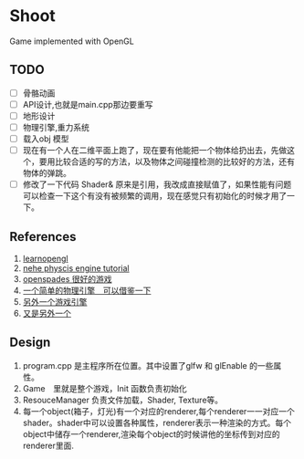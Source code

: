 # Shoot
Game implemented with OpenGL
## TODO
* [ ] 骨骼动画
* [ ] API设计,也就是main.cpp那边要重写
* [ ] 地形设计
* [ ] 物理引擎,重力系统
* [ ] 载入obj 模型
* [ ] 现在有一个人在二维平面上跑了，现在要有他能把一个物体给扔出去，先做这个，要用比较合适的写的方法，以及物体之间碰撞检测的比较好的方法，还有物体的弹跳。
* [ ] 修改了一下代码 Shader& 原来是引用，我改成直接赋值了，如果性能有问题可以检查一下这个有没有被频繁的调用，现在感觉只有初始化的时候才用了一下。

## References 
1. [learnopengl](www.learnopengl.com)
2. [nehe physcis engine tutorial](http://nehe.gamedev.net/tutorial/introduction_to_physical_simulations/18005/)
3. [openspades 很好的游戏](https://github.com/yvt/openspades)
4. [一个简单的物理引擎　可以借鉴一下](https://github.com/rools/engine)
5. [另外一个游戏引擎](https://github.com/Shervanator/Engine)
6. [又是另外一个](https://github.com/dimi309/small3d)

## Design
1. program.cpp 是主程序所在位置。其中设置了glfw 和 glEnable 的一些属性。
2. Game　里就是整个游戏，Init 函数负责初始化
3. ResouceManager 负责文件加载，Shader, Texture等。
4. 每一个object(箱子，灯光)有一个对应的renderer,每个renderer一一对应一个shader。shader中可以设置各种属性，renderer表示一种渲染的方式。每个object中储存一个renderer,渲染每个object的时候讲他的坐标传到对应的renderer里面.